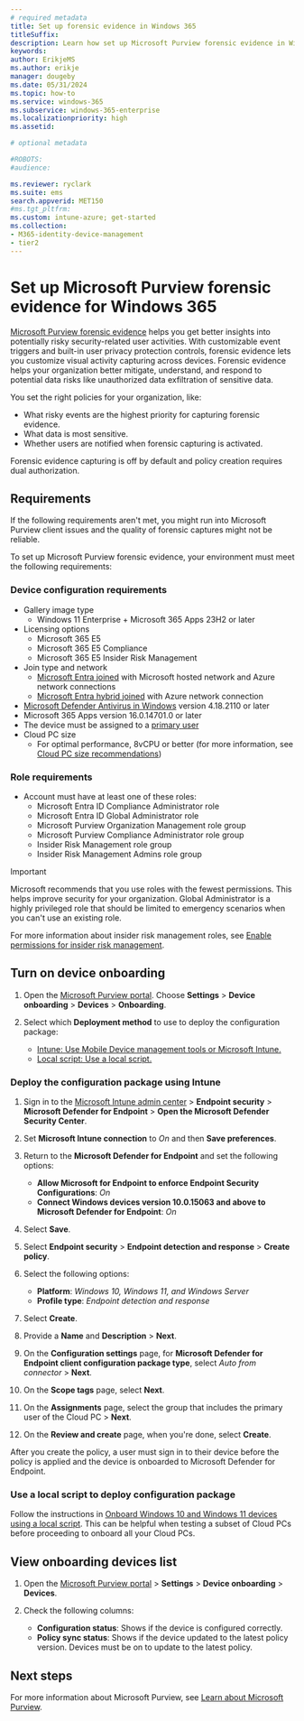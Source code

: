 ```yaml
---
# required metadata
title: Set up forensic evidence in Windows 365
titleSuffix:
description: Learn how set up Microsoft Purview forensic evidence in Windows 365.
keywords:
author: ErikjeMS  
ms.author: erikje
manager: dougeby
ms.date: 05/31/2024
ms.topic: how-to
ms.service: windows-365
ms.subservice: windows-365-enterprise
ms.localizationpriority: high
ms.assetid: 

# optional metadata

#ROBOTS:
#audience:

ms.reviewer: ryclark
ms.suite: ems
search.appverid: MET150
#ms.tgt_pltfrm:
ms.custom: intune-azure; get-started
ms.collection:
- M365-identity-device-management
- tier2
---
```


# Set up Microsoft Purview forensic evidence for Windows 365

[Microsoft Purview forensic evidence](/purview/insider-risk-management-forensic-evidence) helps you get better insights into potentially risky security-related user activities. With customizable event triggers and built-in user privacy protection controls, forensic evidence lets you customize visual activity capturing across devices. Forensic evidence helps your organization better mitigate, understand, and respond to potential data risks like unauthorized data exfiltration of sensitive data.

You set the right policies for your organization, like:

- What risky events are the highest priority for capturing forensic evidence.
- What data is most sensitive.
- Whether users are notified when forensic capturing is activated.

Forensic evidence capturing is off by default and policy creation requires dual authorization.

## Requirements

If the following requirements aren't met, you might run into Microsoft Purview client issues and the quality of forensic captures might not be reliable.

To set up Microsoft Purview forensic evidence, your environment must meet the following requirements:

### Device configuration requirements

- Gallery image type
  - Windows 11 Enterprise + Microsoft 365 Apps 23H2 or later
- Licensing options
  - Microsoft 365 E5
  - Microsoft 365 E5 Compliance
  - Microsoft 365 E5 Insider Risk Management
- Join type and network
  - [Microsoft Entra joined](/entra/identity/devices/concept-directory-join) with Microsoft hosted network and Azure network connections
  - [Microsoft Entra hybrid joined](/entra/identity/devices/concept-hybrid-join) with Azure network connection
- [Microsoft Defender Antivirus in Windows](/defender-endpoint/microsoft-defender-antivirus-windows) version 4.18.2110 or later
- Microsoft 365 Apps version 16.0.14701.0 or later
- The device must be assigned to a [primary user](/mem/intune/remote-actions/find-primary-user)
- Cloud PC size
  - For optimal performance, 8vCPU or better (for more information, see [Cloud PC size recommendations](cloud-pc-size-recommendations.md))

### Role requirements

- Account must have at least one of these roles:
    - Microsoft Entra ID Compliance Administrator role
    - Microsoft Entra ID Global Administrator role
    - Microsoft Purview Organization Management role group
    - Microsoft Purview Compliance Administrator role group
    - Insider Risk Management role group
    - Insider Risk Management Admins role group

> [!IMPORTANT]
> Microsoft recommends that you use roles with the fewest permissions. This helps improve security for your organization. Global Administrator is a highly privileged role that should be limited to emergency scenarios when you can't use an existing role.

For more information about insider risk management roles, see [Enable permissions for insider risk management](/purview/insider-risk-management-configure?tabs=purview-portal#step-1-required-enable-permissions-for-insider-risk-management).

## Turn on device onboarding

1. Open the [Microsoft Purview portal](https://purview.microsoft.com). Choose **Settings** > **Device onboarding** > **Devices** > **Onboarding**.

2. Select which **Deployment method** to use to deploy the configuration package:

    - [Intune: Use Mobile Device management tools or Microsoft Intune.](#deploy-the-configuration-package-using-intune)
    - [Local script: Use a local script.](#use-a-local-script-to-deploy-configuration-package)

### Deploy the configuration package using Intune

1. Sign in to the [Microsoft Intune admin center](https://go.microsoft.com/fwlink/?linkid=2109431) > **Endpoint security** > **Microsoft Defender for Endpoint** > **Open the Microsoft Defender Security Center**.

2. Set **Microsoft Intune connection** to *On* and then **Save preferences**.

3. Return to the **Microsoft Defender for Endpoint** and set the following options:

    - **Allow Microsoft for Endpoint to enforce Endpoint Security Configurations**: *On*
    - **Connect Windows devices version 10.0.15063 and above to Microsoft Defender for Endpoint**: *On*

4. Select **Save**.

5. Select **Endpoint security** > **Endpoint detection and response** > **Create policy**.

6. Select the following options:

    - **Platform**: *Windows 10, Windows 11, and Windows Server*
    - **Profile type**: *Endpoint detection and response*

7. Select **Create**.

8. Provide a **Name** and **Description** > **Next**.

9. On the **Configuration settings** page, for **Microsoft Defender for Endpoint client configuration package type**, select *Auto from connector* > **Next**.

10. On the **Scope tags** page, select **Next**.

11. On the **Assignments** page, select the group that includes the primary user of the Cloud PC > **Next**.

12. On the **Review and create** page, when you're done, select **Create**.

After you create the policy, a user must sign in to their device before the policy is applied and the device is onboarded to Microsoft Defender for Endpoint.

### Use a local script to deploy configuration package

Follow the instructions in  [Onboard Windows 10 and Windows 11 devices using a local script](/purview/device-onboarding-script). This can be helpful when testing a subset of Cloud PCs before proceeding to onboard all your Cloud PCs.

## View onboarding devices list

1. Open the [Microsoft Purview portal](https://purview.microsoft.com) > **Settings** > **Device onboarding** > **Devices**.

2. Check the following columns:

    - **Configuration status**: Shows if the device is configured correctly.
    - **Policy sync status**: Shows if the device updated to the latest policy version. Devices must be on to update to the latest policy.

<!-- ########################## -->
## Next steps

For more information about Microsoft Purview, see [Learn about Microsoft Purview](/purview/purview).
